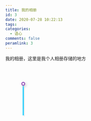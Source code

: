 ```yaml
---
title: 我的相册
id: 3
date: 2020-07-28 10:22:13
tags:
categories:
  - 语心
comments: false
peramlink: 3
---
```


我的相册，这里是我个人相册存储的地方

<script src="https://cdn.jsdelivr.net/npm/vue/dist/vue.min.js"></script>
<script src="http://www.jq22.com/demo/tuupola-jquery_lazyload/jquery.lazyload.js?v=1.9.1"></script>
<div class="photo">
  <div class="ui-timeLine">
    <div v-for="item in items" class="item">
      <div class="date" v-text="item.date"></div>
      <div class="line"></div>
      <div class="dot active"></div>
        <div class="box">
        <div class="cbox">
          <div class="title" v-text="item.title"></div>
          <div class="types">
            <a v-for="imgItem in item.type" :href="`/images${item.imgDate}${imgItem}.jpg`" target="_blank">
							<img src="" alt="" :data-src="`/images${item.imgDate}${imgItem}.jpg`" data-action="zoom">
						</a>
          </div>
        </div>
      </div>
    </div>
    <div class="activeLine" style="height: 100%"></div>
  </div>
</div>

<script type="text/javascript">
(function($) {
  $.fn.uiTimeLine = function() {
    var $timeLine = $(".ui-timeLine");
    var $activeLine = $(".ui-timeLine .activeLine");
    var $dots = $(".ui-timeLine .dot");
    var $cboxs = $(".ui-timeLine .item .cbox");
    return this.each(function() {
      function setActiveLineHeight() {
        let height = $(document).scrollTop() + window.screen.height;
        let j = 0;
        for (let i = 0; i < $dots.length; i++) {
        if ($($dots[i]).offset().top < height) {
            $($($dots[i])).addClass("active");
            $($cboxs[i]).css({
              "left": 0
            });
            j = i;
          } else {
            $($($dots[i])).removeClass("active")
            $($cboxs[i]).css({
              "left": "100vw"
            });
          }
        }
        // $activeLine.css({
        //   "height": $($dots[j]).offset().top - $timeLine.offset().top + 10 + "px"
        // })
      }
      $(window).on('scroll', setActiveLineHeight);
      setActiveLineHeight();
    })
  };

})(jQuery);

</script>

<script>
// 一开始没有滚动的时候，出现在视窗中的图片也会加载
start();

// 当页面开始滚动的时候，遍历图片，如果图片出现在视窗中，就加载图片
var clock; //函数节流
$(window).on('scroll',function(){
  if(clock){
    clearTimeout(clock);
  }
  clock = setTimeout(function(){
    start()
  }, 3000)
})

function start(){
    $('img').not('[data-isLoading]').each(function () {
    if (isShow($(this))) {
      loadImg($(this));
    }
  })
}

// 判断图片是否出现在视窗的函数
function isShow($node){
  return $node.offset().top <= $(window).height()+$(window).scrollTop();
}

// 加载图片的函数，就是把自定义属性data-src 存储的真正的图片地址，赋值给src
function loadImg($img){
  $img.attr('src', $img.attr('data-src'));

  // 已经加载的图片，我给它设置一个属性，值为1，作为标识
  // 弄这个的初衷是因为，每次滚动的时候，所有的图片都会遍历一遍，这样有点浪费，所以做个标识，滚动的时候只遍历哪些还没有加载的图片
  $img.attr('data-isLoading', 1);
}
</script>

<script>

setTimeout(function () {

  let mv = new Vue({
    el: ".ui-timeLine",
    data: {
      placeholder: "百度一下你就知道",
      items: [
        { 
          date: "2020 7/29", 
          title: "我的汉服照/嘿嘿女装照^_^", 
          imgDate: "/2020/7-29/",
          type: 6
        },
        { 
          date: "2020 6/2", 
          title: "南京风景图片", 
          imgDate: "/2020/6-2/",
          type: 15
        },
        { 
          date: "2020 5/28", 
          title: "开始留长发/我的游戏", 
          imgDate: "/2020/5-28/",
          type: 2
        },
         { 
          date: "2019 10/17", 
          title: "和小洋吃饭的照片", 
          imgDate: "/2019/10-17/",
          type: 1
        },
        { 
          date: "2019 10/16", 
          title: "北京市，东城区照片",
          imgDate: "/2019/10-16/",
          type: 8
        },

      ]
    },

    mounted() {
      $(".ui-timeLine").uiTimeLine();
    }
  });
}, 100)
</script>

<style>
.photo {

}

.ui-timeLine {
  padding: 50px 0;
  position: relative;
  overflow: hidden;
}

.ui-timeLine>.item {
  display: block;
  position: relative;
  text-align: justify;
  /* text-justify: newspaper; */
  word-break: break-all;
  padding-left: 70px;
  color: #555;
  padding-right: 10px;
}

.ui-timeLine>.item {
  padding-bottom: 20px
}

.ui-timeLine .active {
  border: 3px solid rgba(132, 43, 171, .8);
}

.ui-timeLine .line, .ui-timeLine>.activeLine {
  position: absolute;
  left: 54px;
  width: 4px;
  height: 100%;
  background-color: #eee;
}

.ui-timeLine .dot {
  z-index: 100;
  display: inline-block;
  position: absolute;
  left: 50px;
  top: 0;
  padding: 3px;
  /* border: 3px solid #eee; */
  border-radius: 20px;
  background-color: #fff;
  box-shadow: 3px 3px 8px #ccc;
  transition: .5s;
}

.ui-timeLine>.item>.box {
  padding: 5px 0;
}

.ui-timeLine>.item::after {
  content: "";
  display: block;
  clear: both;
}

.ui-timeLine>.item .cbox {
  position: relative;
  left: 100vw;
  transition: left 1s;
  padding: 10px;
  border-radius: 10px;
  /* background-image: linear-gradient(45deg, rgba(0, 200, 255, 0.4) 0%, rgba(132, 43, 171, 0.4) 100%); */
  box-shadow: 3px 3px 8px #ccc;
}

.ui-timeLine .date {
  width: 40px;
  font-size: 14px;
  position: absolute;
  left: 10px;
  top: -7px;
}

.ui-timeLine .title {
  font-size: 16px;
  font-weight: 900;
  line-height: 30px;
  padding: 5px 0 10px 0; 
}

.ui-timeLine .types>span {
  font-size: 10px;
  border-radius: 5px;
  padding: 2px 10px;
  margin-right: 10px;
  border: 1px solid #fff;
}

.ui-timeLine>.activeLine {
  background-color: rgba(0, 200, 255, .8);
  z-index: 50;
  top: 50px;
  height: 0;
  max-height: calc(100% - 80px);
  transition: height 1s;
  box-shadow: 3px 3px 2px #eee;
}

.types{
  display: flex;
  flex-wrap: wrap;
}

.types a {
  width: 140px;
  /* height: 280px; */
  /* background-color: rgb(0, 200, 255); */
}

img {
  width: 100%;
  /* height: 100% */
} 
</style>

